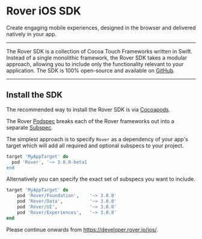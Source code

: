 # Rover iOS SDK

Create engaging mobile experiences, designed in the browser and delivered natively in your app.

<hr />

The Rover SDK is a collection of Cocoa Touch Frameworks written in Swift. Instead of a single monolithic framework, the Rover SDK takes a modular approach, allowing you to include only the functionality relevant to your application. The SDK is 100% open-source and available on [GitHub](https://github.com/RoverPlatform/rover-ios).

---

## Install the SDK

The recommended way to install the Rover SDK is via [Cocoapods](http://cocoapods.org/).

The Rover [Podspec](https://guides.cocoapods.org/syntax/podspec.html) breaks each of the Rover frameworks out into a separate [Subspec](https://guides.cocoapods.org/syntax/podspec.html#group_subspecs).

The simplest approach is to specify `Rover` as a dependency of your app's target which will add all required and optional subspecs to your project.

```ruby
target 'MyAppTarget' do
  pod 'Rover', '~> 3.0.0-beta1
end
```

Alternatively you can specify the exact set of subspecs you want to include.

```ruby
target 'MyAppTarget' do
    pod 'Rover/Foundation',    '~> 3.0.0'
    pod 'Rover/Data',          '~> 3.0.0'
    pod 'Rover/UI',            '~> 3.0.0'
    pod 'Rover/Experiences',   '~> 3.0.0'
end
```

Please continue onwards from https://developer.rover.io/ios/.
